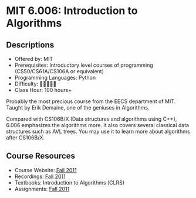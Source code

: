 # MIT 6.006: Introduction to Algorithms

## Descriptions

- Offered by: MIT
- Prerequisites: Introductory level courses of programming (CS50/CS61A/CS106A or equivalent)
- Programming Languages: Python
- Difficulty: 🌟🌟🌟🌟🌟
- Class Hour: 100 hours+

Probably the most precious course from the EECS department of MIT. Taught by Erik Demaine, one of the geniuses in Algorithms.

Compared with CS106B/X (Data structures and algorithms using C++), 6.006 emphasizes the algorithms more. It also covers several classical data structures such as AVL trees. You may use it to learn more about algorithms after CS106B/X.

## Course Resources

- Course Website: [Fall 2011](https://ocw.mit.edu/courses/6-006-introduction-to-algorithms-fall-2011/)
- Recordings: [Fall 2011](https://www.bilibili.com/video/BV1b7411e7ZP)
- Textbooks: Introduction to Algorithms (CLRS)
- Assignments: [Fall 2011](https://ocw.mit.edu/courses/6-006-introduction-to-algorithms-fall-2011/pages/assignments/)
